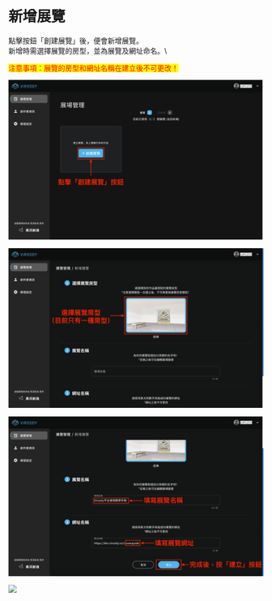 # 新增展覽

點擊按鈕「創建展覽」後，便會新增展覽。\
新增時需選擇展覽的房型，並為展覽及網址命名。\


<mark style="color:red;">注意事項：展覽的房型和網址名稱在建立後不可更改！</mark>

![](<../.gitbook/assets/09 (1).png>)

![](../.gitbook/assets/10.png)

![](../.gitbook/assets/11.png)

![](../.gitbook/assets/12\_n.png)
